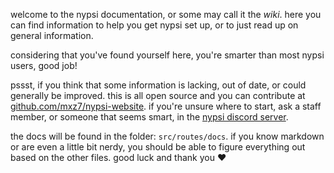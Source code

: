 <script>
  import DocsTemplate from "$lib/components/docs/DocsTemplate.svelte";
  import DocsHeader from '$lib/components/docs/DocsHeader.svelte';
</script>

<DocsTemplate title="nypsi documentation" />

welcome to the nypsi documentation, or some may call it the _wiki_. here you can find information to help you get nypsi set up, or to just read up on general information.

considering that you've found yourself here, you're smarter than most nypsi users, good job!

<DocsHeader header='h2' anchor='contributing' text='contributing' />

pssst, if you think that some information is lacking, out of date, or could generally be improved. this is all open source and you can contribute at <a href="https://github.com/mxz7/nypsi-website" target="_blank">github.com/mxz7/nypsi-website</a>. if you're unsure where to start, ask a staff member, or someone that seems smart, in the <a href="https://nypsi.xyz/discord" target="_blank">nypsi discord server</a>.

the docs will be found in the folder: `src/routes/docs`. if you know markdown or are even a little bit nerdy, you should be able to figure everything out based on the other files. good luck and thank you ❤️
